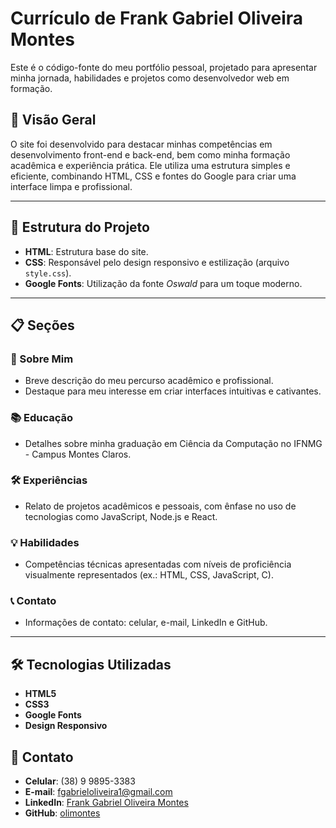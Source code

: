# Currículo de Frank Gabriel Oliveira Montes  

Este é o código-fonte do meu portfólio pessoal, projetado para apresentar minha jornada, habilidades e projetos como desenvolvedor web em formação.  

## 🚀 Visão Geral  

O site foi desenvolvido para destacar minhas competências em desenvolvimento front-end e back-end, bem como minha formação acadêmica e experiência prática. Ele utiliza uma estrutura simples e eficiente, combinando HTML, CSS e fontes do Google para criar uma interface limpa e profissional.  

---

## 📂 Estrutura do Projeto  

- **HTML**: Estrutura base do site.  
- **CSS**: Responsável pelo design responsivo e estilização (arquivo `style.css`).  
- **Google Fonts**: Utilização da fonte *Oswald* para um toque moderno.  

---

## 📋 Seções  

### 🔖 Sobre Mim  
- Breve descrição do meu percurso acadêmico e profissional.  
- Destaque para meu interesse em criar interfaces intuitivas e cativantes.  

### 📚 Educação  
- Detalhes sobre minha graduação em Ciência da Computação no IFNMG - Campus Montes Claros.  

### 🛠️ Experiências  
- Relato de projetos acadêmicos e pessoais, com ênfase no uso de tecnologias como JavaScript, Node.js e React.  

### 💡 Habilidades  
- Competências técnicas apresentadas com níveis de proficiência visualmente representados (ex.: HTML, CSS, JavaScript, C).  

### 📞 Contato  
- Informações de contato: celular, e-mail, LinkedIn e GitHub.  

---

## 🛠️ Tecnologias Utilizadas  

- **HTML5**  
- **CSS3**  
- **Google Fonts**  
- **Design Responsivo**  

## 📩 Contato  

- **Celular**: (38) 9 9895-3383  
- **E-mail**: [fgabrieloliveira1@gmail.com](mailto:fgabrieloliveira1@gmail.com)  
- **LinkedIn**: [Frank Gabriel Oliveira Montes](https://www.linkedin.com/in/frank-montes-a79b4323b/)  
- **GitHub**: [olimontes](https://github.com/olimontes)  
